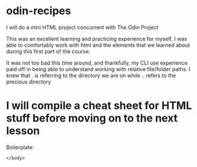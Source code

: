 # odin-recipes
I will do a mini HTML project concurrent with The Odin Project

This was an excellent learning and practicing experience for myself. I was able to comfortably work with
html and the elements that we learned about during this first part of the course.

It was not too bad this time around, and thankfully, my CLI use experience paid off in
being able to understand working with relative file/folder paths. I knew that . is referring to the directory
we are on while .. refers to the precious directory

<h1>I will compile a cheat sheet for HTML stuff before moving on to the next lesson</h1>
Boilerplate:
<!DOCTYPE html>
<html lang="en">
    <head>
        <meta charset="UTF-8">
        <title>Document</title>
    </head>
    <body>
        
    </body>
</html>